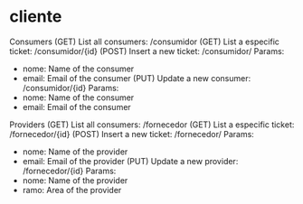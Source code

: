 # cliente

Consumers
(GET) List all consumers: /consumidor
(GET) List a especific ticket: /consumidor/{id}
(POST) Insert a new ticket: /consumidor/ 
Params: 
- nome: Name of the consumer
- email: Email of the consumer
(PUT) Update a new consumer: /consumidor/{id} 
Params: 
- nome: Name of the consumer 
- email: Email of the consumer

Providers
(GET) List all consumers: /fornecedor
(GET) List a especific ticket: /fornecedor/{id}
(POST) Insert a new ticket: /fornecedor/ 
Params: 
- nome: Name of the provider
- email: Email of the provider
(PUT) Update a new provider: /fornecedor/{id} 
Params: 
- nome: Name of the provider 
- ramo: Area of the provider
